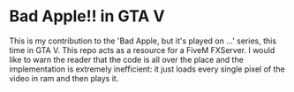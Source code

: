# Bad Apple!! in GTA V
This is my contribution to the 'Bad Apple, but it's played on ...' series, this time in GTA V. This repo acts as a resource for a FiveM FXServer. I would like to warn the reader that the code is all over the place and the implementation is extremely inefficient: it just loads every single pixel of the video in ram and then plays it.
